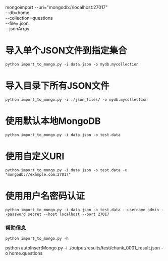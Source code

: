 mongoimport --uri="mongodb://localhost:27017" \
            --db=home \
            --collection=questions \
            --file=.json \
            --jsonArray



# 导入单个JSON文件到指定集合

```
python import_to_mongo.py -i data.json -o mydb.mycollection
```

# 导入目录下所有JSON文件
```
python import_to_mongo.py -i ./json_files/ -o mydb.mycollection
```


# 使用默认本地MongoDB
```
python import_to_mongo.py -i data.json -o test.data
```

# 使用自定义URI
```
python import_to_mongo.py -i data.json -o test.data -u "mongodb://example.com:27017"
```

# 使用用户名密码认证

```
python import_to_mongo.py -i data.json -o test.data --username admin --password secret --host localhost --port 27017
```





### 帮助信息

```
python import_to_mongo.py -h
```









python autoInsertMongo.py -i ./output/results/test/chunk_0001_result.json -o home.questions
